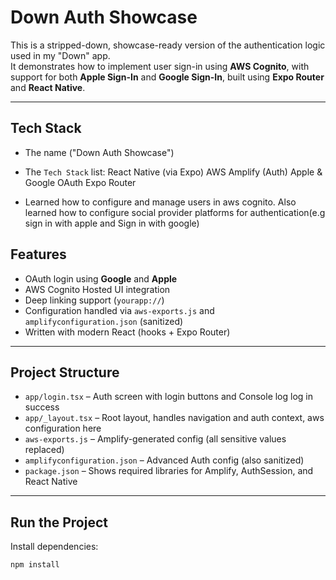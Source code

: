 # Down Auth Showcase

This is a stripped-down, showcase-ready version of the authentication logic used in my "Down" app.  
It demonstrates how to implement user sign-in using **AWS Cognito**, with support for both **Apple Sign-In** and **Google Sign-In**, built using **Expo Router** and **React Native**.

---
## Tech Stack
- The name ("Down Auth Showcase")
- The `Tech Stack` list:
   React Native (via Expo)
   AWS Amplify (Auth)
   Apple & Google OAuth
   Expo Router

- Learned how to configure and manage users in aws cognito. Also learned how to configure social provider platforms for authentication(e.g sign in with apple and Sign in with google)

## Features

- OAuth login using **Google** and **Apple**
- AWS Cognito Hosted UI integration
- Deep linking support (`yourapp://`)
- Configuration handled via `aws-exports.js` and `amplifyconfiguration.json` (sanitized)
- Written with modern React (hooks + Expo Router)

---

## Project Structure

- `app/login.tsx` – Auth screen with login buttons and Console log log in success
- `app/_layout.tsx` – Root layout, handles navigation and auth context, aws configuration here
- `aws-exports.js` – Amplify-generated config (all sensitive values replaced)
- `amplifyconfiguration.json` – Advanced Auth config (also sanitized)
- `package.json` – Shows required libraries for Amplify, AuthSession, and React Native

---

## Run the Project

Install dependencies:

```bash
npm install
